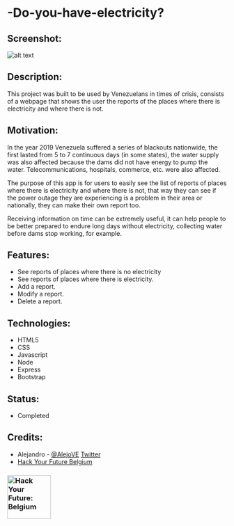 # -Do-you-have-electricity?

## Screenshot:

![alt text](https://user-images.githubusercontent.com/59319966/83335991-b900c280-a2b0-11ea-9b5a-69e1b4325e24.png "Screenshot")

## Description:

This project was built to be used by Venezuelans in times of crisis, consists of a webpage that shows the user the reports of the places where there is electricity and where there is not.

## Motivation:

In the year 2019 Venezuela suffered a series of blackouts nationwide, the first lasted from 5 to 7 continuous days (in some states), the water supply was also affected because the dams did not have energy to pump the water. Telecommunications, hospitals, commerce, etc. were also affected.

The purpose of this app is for users to easily see the list of reports of places where there is electricity and where there is not, that way they can see if the power outage they are experiencing is a problem in their area or nationally, they can make their own report too.

Receiving information on time can be extremely useful, it can help people to be better prepared to endure long days without electricity, collecting water before dams stop working, for example.

## Features:

- See reports of places where there is no electricity
- See reports of places where there is electricity.
- Add a report.
- Modify a report.
- Delete a report.

## Technologies:

- HTML5
- CSS
- Javascript
- Node
- Express
- Bootstrap

## Status:

- Completed

## Credits:

- Alejandro - [@AlejoVE](https://github.com/AlejoVE) [Twitter](https://twitter.com/AlejoVE_)
- [Hack Your Future Belgium](https://hackyourfuture.be/)

### <a href="https://hackyourfuture.be" target="_blank"><img src="https://user-images.githubusercontent.com/18554853/63941625-4c7c3d00-ca6c-11e9-9a76-8d5e3632fe70.jpg" width="100" height="100" alt="Hack Your Future: Belgium"></a>
